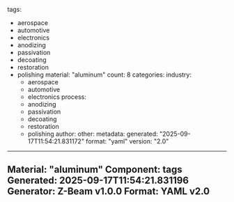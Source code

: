 tags:
  - aerospace
  - automotive
  - electronics
  - anodizing
  - passivation
  - decoating
  - restoration
  - polishing
material: "aluminum"
count: 8
categories:
  industry:
    - aerospace
    - automotive
    - electronics
  process:
    - anodizing
    - passivation
    - decoating
    - restoration
    - polishing
  author:
  other:
metadata:
  generated: "2025-09-17T11:54:21.831172"
  format: "yaml"
  version: "2.0"

---
Material: "aluminum"
Component: tags
Generated: 2025-09-17T11:54:21.831196
Generator: Z-Beam v1.0.0
Format: YAML v2.0
---